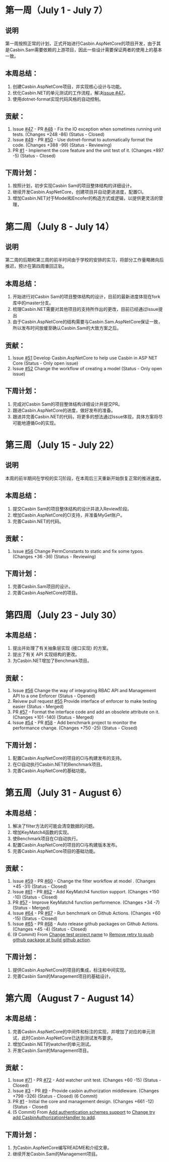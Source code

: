 # 第一周（July 1 - July 7）

## 说明
第一周按照正常的计划，正式开始进行Casbin.AspNetCore的项目开发，由于其是Casbin.Sam需要依赖的上游项目，因此一些设计需要保证两者的使用上的基本一致。

## 本周总结：
1. 创建Casbin.AspNetCore项目，并实现核心设计与功能。
2. 优化Casbin.NET的单元测试的工作流程，解决[issue #47](https://github.com/casbin/Casbin.NET/issues/47)。
3. 使用dotnet-format实现代码风格的自动控制。

## 贡献：
1. Issue [#47](https://github.com/casbin/Casbin.NET/issues/47) - PR [#48](https://github.com/casbin/Casbin.NET/pull/48) - Fix the IO exception when sometimes running unit tests. (Changes +248 -86) (Status - Closed)
2. Issue [#49](https://github.com/casbin/Casbin.NET/issues/49) - PR [#50](https://github.com/casbin/Casbin.NET/pull/50) - Use dotnet-format to automatically format the code. (Changes +388 -99) (Status - Reviewing)
3. PR [#1](https://github.com/casbin-net/Casbin.AspNetCore/pull/1) - Implement the core feature and the unit test of it. (Changes +897 -5) (Status - Closed)

## 下周计划：
1. 按照计划，初步实现Casbin Sam的项目整体结构的详细设计。
2. 继续开发Casbin.AspNetCore，创建项目并自动更进进度，配置CI。
3. 增加Casbin.NET对于Model和Encofer的构造方式或逻辑，以提供更灵活的管理，

# 第二周（July 8 - July 14）

## 说明
第二周的后期和第三周的前半时间由于学校的安排的实习，将部分工作量略微向后推迟，预计在第四周重回正轨。

## 本周总结：
1. 开始进行对Casbin Sam的项目整体结构的设计，目前的最新进度体现在fork库中的master分支。
2. 梳理Casbin.NET需要对其他项目的支持所作出的更改，目前已经通过Issue提出
3. 由于Casbin.AspNetCore的结构需要与Casbin.Sam.AspNetCore保证一致，所以发布时间放缓至确认Casbin.Sam的大致方案之后。

## 贡献：
1. Issue [#51](https://github.com/casbin/Casbin.NET/issues/51) Develop Casbin.AspNetCore to help use Casbin in ASP NET Core (Status - Only open issue)
2. Issue [#52](https://github.com/casbin/Casbin.NET/issues/52) Change the workflow of creating a model (Status - Only open issue)

## 下周计划：
1. 完成对Casbin Sam的项目整体结构详细设计并提交PR。
2. 跟进Casbin.AspNetCore的进度，做好发布的准备。
3. 跟进并完善Casbin.NET的代码，将更多的想法通过Issue体现，具体方案将尽可能地遵循Go的实现。

# 第三周（July 15 - July 22）

## 说明
本周的前半期间在学校的实习阶段，在本周后三天重新开始恢复正常的推进速度。

## 本周总结：
1. 提交Casbin Sam的项目整体结构的设计并进入Review阶段。
2. 增加Casbin.AspNetCore的CI支持，并准备MyGet账户。
3. 完善Casbin.NET的代码。

## 贡献：
1. Issue [#56](https://github.com/casbin/Casbin.NET/pull/53) Change PermConstants to static and fix some typos. (Changes +36 -36) (Status - Reviewing)

## 下周计划：
1. 完善Casbin.Sam项目的设计。
2. 完善Casbin.AspNetCore的项目。

# 第四周（July 23 - July 30）

## 本周总结：
1. 提出并处理了有关抽象层实现 (接口实现) 的方案。
2. 提出了有关 API 实现结构的更改。
3. 为Casbin.NET增加了Benchmark项目。

## 贡献：
1. Issue [#56](https://github.com/casbin/Casbin.NET/pull/56) Change the way of integrating RBAC API and Management API to a one Enforcer (Status - Opened)
2. Reivew pull request [#55](https://github.com/casbin/Casbin.NET/pull/55) Provide interface of enforcer to make testing easier (Status - Merged)
3. PR [#57](https://github.com/casbin/Casbin.NET/pull/57) - Format the interface code and add an obsolete attribute on it. (Changes +101 -140) (Status - Merged)
4. Issue [#54](https://github.com/casbin/Casbin.NET/issues/54) - PR [#58](https://github.com/casbin/Casbin.NET/pull/58) - Add benchmark project to monitor the performance change. (Changes +750 -25) (Status - Closed)

## 下周计划：
1. 配置Casbin.AspNetCore的项目的CI与构建发布的支持。
2. 在CI自动执行Casbin.NET的Benchmark项目。
3. 完善Casbin.AspNetCore的基础功能。


# 第五周（July 31 - August 6）

## 本周总结：
1. 解决了filter方法的可能会清空数据的问题。
2. 增加KeyMatch4函数的实现。
3. 使Benchmark项目在CI自动执行。
4. 配置Casbin.AspNetCore的项目的CI与构建版本发布。
5. 完善Casbin.AspNetCore项目的基础功能。

## 贡献：
1. Issue [#59](https://github.com/casbin/Casbin.NET/issues/59) - PR [#60](https://github.com/casbin/Casbin.NET/pull/60) - Change the filter workflow at model . (Changes +45 -31) (Status - Closed)
2. Issue [#61](https://github.com/casbin/Casbin.NET/issues/61) - PR [#62](https://github.com/casbin/Casbin.NET/pull/62) - Add KeyMatch4 function support. (Changes +150 -10) (Status - Closed)
3. PR [#57](https://github.com/casbin/Casbin.NET/pull/57) - Improve KeyMatch4 function performence. (Changes +34 -7) (Status - Merged)
4. Issue [#64](https://github.com/casbin/Casbin.NET/issues/64) - PR [#67](https://github.com/casbin/Casbin.NET/pull/67) - Run benchmark on Github Actions. (Changes +60 -15) (Status - Closed)
5. Issue [#65](https://github.com/casbin/Casbin.NET/issues/65) - PR [#68](https://github.com/casbin/Casbin.NET/pull/68) - Auto release github packages on Github Actions. (Changes +45 -4) (Status - Closed)
6. (9 Commit) From [Change test project name](https://github.com/casbin-net/Casbin.AspNetCore/commit/f858c4daa64a96dd443ecb0012bb624403654b11) to [Remove retry to push github package at build github action](https://github.com/casbin-net/Casbin.AspNetCore/commit/ec34b278b8d95a42c03af08149d83ced35d73151).

## 下周计划：
1. 提供Casbin.AspNetCore的项目的集成，标注和中间实现。
2. 完善Casbin Sam的Management项目的基础设计。


# 第六周（August 7 - August 14）

## 本周总结：
1. 完善Casbin.AspNetCore的中间件和标注的实现，并增加了对应的单元测试，此时Casbin.AspNetCore已达到测试发布要求。
2. 增加Casbin.NET的watcher的单元测试。
3. 开发Casbin.Sam的Management项目。

## 贡献：
1. Issue [#71](https://github.com/casbin/Casbin.NET/issues/71) - PR [#72](https://github.com/casbin/Casbin.NET/pull/72) - Add watcher unit test. (Changes +60 -15) (Status - Closed)
2. Issue [#3](https://github.com/casbin-net/Casbin.AspNetCore/issues/3) - PR [#9](https://github.com/casbin-net/Casbin.AspNetCore/pull/9) - Provide casbin authorization middleware. (Changes +798 -326) (Status - Closed) (6 Commit)
3. PR [#1](https://github.com/casbin-net/casbin-sam/pull/1) - Initial the core and management design. (Changes +661 -12) (Status - Closed)
4. (5 Commit) From [Add authentication schemes support](https://github.com/casbin-net/Casbin.AspNetCore/commit/d5d753e14551551ad5012cab27b7f24227b8f945) to [Change try add CasbinAuthorizationHandler to add](https://github.com/casbin-net/Casbin.AspNetCore/commit/02bc0fb12e173c652ca1ab8013e5514c03f44252).

## 下周计划：
1. 为Casbin.AspNetCore编写README和介绍文章。
2. 继续开发Casbin.Sam的Management项目。